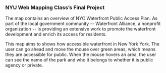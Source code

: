 ### NYU Web Mapping Class’s Final Project

The map contains an overview of NYC Waterfront Public Access Plan. As part of the local government community -- Waterfront Alliance, a nonprofit organization -- is providing an extensive work to promote the waterfront development and enrich its access for residents.

This map aims to shows how accessible waterfront in New York York. The user can go ahead and move the mouse over green areas, which means they are accessible for public. When the mouse hovers an area, the user can see the name of the park and who it belongs to whether it is public agency or private.
